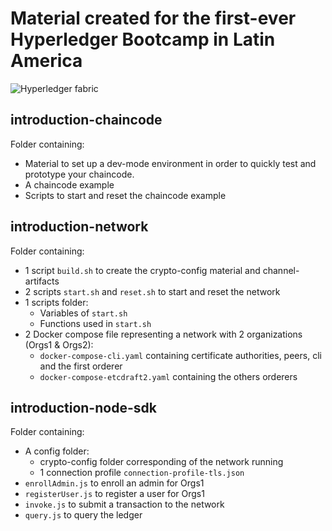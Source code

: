 # Material created for the first-ever Hyperledger Bootcamp in Latin America

![Hyperledger fabric](https://www.hyperledger.org/wp-content/uploads/2018/10/Hyperledger-Fabric.png)

## introduction-chaincode

Folder containing:

* Material to set up a dev-mode environment in order to quickly test and prototype your chaincode.
* A chaincode example
* Scripts to start and reset the chaincode example

## introduction-network

Folder containing:

* 1 script `build.sh` to create the crypto-config material and channel-artifacts
* 2 scripts `start.sh` and `reset.sh` to start and reset the network
* 1 scripts folder:
  * Variables of `start.sh`
  * Functions used in `start.sh`
* 2 Docker compose file representing a network with 2 organizations (Orgs1 & Orgs2):
  * `docker-compose-cli.yaml` containing certificate authorities, peers, cli and the first orderer
  * `docker-compose-etcdraft2.yaml` containing the others orderers

## introduction-node-sdk

Folder containing:

* A config folder:
  * crypto-config folder corresponding of the network running
  * 1 connection profile `connection-profile-tls.json`
* `enrollAdmin.js` to enroll an admin for Orgs1
* `registerUser.js` to register a user for Orgs1
* `invoke.js` to submit a transaction to the network
* `query.js` to query the ledger
